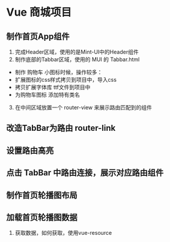 #  Vue 商城项目
##  制作首页App组件
1. 完成Header区域，使用的是Mint-UI中的Header组件
2. 制作底部的Tabbar区域，使用的 MUI 的 Tabbar.html
 + 制作 购物车 小图标时候，操作较多：
 + 扩展图标的css样式拷贝到项目中，导入css
 + 拷贝扩展字体库 ttf文件到项目中
 + 为购物车图标 添加特有类名
3. 在中间区域放置一个 router-view 来展示路由匹配到的组件

##  改造TabBar为路由 router-link

##  设置路由高亮

##  点击 TabBar 中路由连接，展示对应路由组件

##  制作首页轮播图布局

##  加载首页轮播图数据
1.  获取数据，如何获取，使用vue-resource